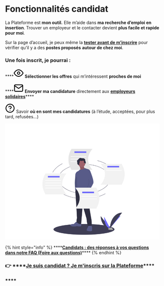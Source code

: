 # Fonctionnalités candidat

La Plateforme est **mon outil.** Elle m’aide dans **ma recherche d’emploi en insertion**. Trouver un employeur et le contacter devient **plus facile et rapide pour moi**. 

Sur la page d’accueil, je peux même la [**tester avant de m’inscrire**](https://inclusion.beta.gouv.fr/) pour vérifier qu’il y a des **postes proposés** **autour de chez moi**.

### Une fois inscrit, je pourrai : 

\*\*\*\*![](../.gitbook/assets/eye.svg) **Sélectionner les offres** qui m’intéressent **proches de moi**

\*\*\*\*![](../.gitbook/assets/mail.svg) **Envoyer ma candidature** directement aux [**employeurs solidaires**](../pourquoi-une-plateforme-de-linclusion/qui-sont-les-employeurs-solidaires.md)\*\*\*\*

![](../.gitbook/assets/help-circle-2-.svg) Savoir **où en sont mes candidatures** \(à l’étude, acceptées, pour plus tard, refusées…\)

![](../.gitbook/assets/capture-de-cran-2020-06-24-a-16.31.13.png)



{% hint style="info" %}
\*\*\*\*[**Candidats : des réponses à vos questions dans notre FAQ \(Foire aux questions\)**]()\*\*\*\*
{% endhint %}

### 👉 ****[**Je suis candidat ? Je m'inscris sur la Plateforme**](https://inclusion.beta.gouv.fr/)\*\*\*\*

### \*\*\*\*

